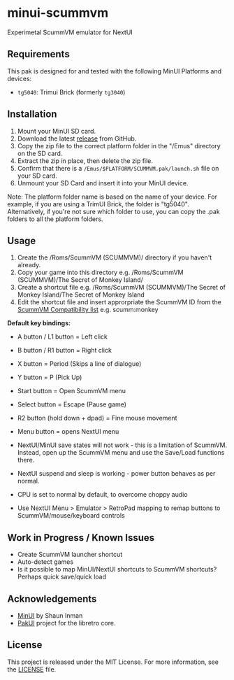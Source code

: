 # minui-scummvm
Experimetal ScummVM emulator for NextUI

## Requirements

This pak is designed for and tested with the following MinUI Platforms and devices:

- `tg5040`: Trimui Brick (formerly `tg3040`)

## Installation

1. Mount your MinUI SD card.
2. Download the latest [release](https://github.com/laesetuc/minui-scummvm/releases) from GitHub.
3. Copy the zip file to the correct platform folder in the "/Emus" directory on the SD card.
4. Extract the zip in place, then delete the zip file.
5. Confirm that there is a `/Emus/$PLATFORM/SCUMMVM.pak/launch.sh` file on your SD card.
6. Unmount your SD Card and insert it into your MinUI device.

Note: The platform folder name is based on the name of your device. For example, if you are using a TrimUI Brick, the folder is "tg5040". Alternatively, if you're not sure which folder to use, you can copy the .pak folders to all the platform folders.

## Usage

1. Create the /Roms/ScummVM (SCUMMVM)/ directory if you haven't already.
2. Copy your game into this directory e.g. /Roms/ScummVM (SCUMMVM)/The Secret of Monkey Island/
3. Create a shortcut file e.g. /Roms/ScummVM (SCUMMVM)/The Secret of Monkey Island/The Secret of Monkey Island
4. Edit the shortcut file and insert approrpriate the ScummVM ID from the [ScummVM Compatibility list](https://www.scummvm.org/compatibility/)
e.g. scumm:monkey

**Default key bindings:**
- A button / L1 button = Left click
- B button / R1 button = Right click
- X button = Period (Skips a line of dialogue)
- Y button = P (Pick Up)
- Start button = Open ScummVM menu
- Select button = Escape (Pause game)
- R2 button (hold down + dpad) = Fine mouse movement
- Menu button = opens NextUI menu

- NextUI/MinUI save states will not work - this is a limitation of ScummVM. Instead, open up the ScummVM menu and use the Save/Load functions there.
- NextUI suspend and sleep is working - power button behaves as per normal.
- CPU is set to normal by default, to overcome choppy audio
- Use NextUI Menu > Emulator > RetroPad mapping to remap buttons to ScummVM/mouse/keyboard controls

## Work in Progress / Known Issues

- Create ScummVM launcher shortcut
- Auto-detect games
- Is it possible to map MinUI/NextUI shortcuts to ScummVM shortcuts?  Perhaps quick save/quick load

## Acknowledgements

- [MinUI](https://github.com/shauninman/MinUI) by Shaun Inman
- [PakUI](https://github.com/tenlevels/PakUI) project for the libretro core.

## License

This project is released under the MIT License. For more information, see the [LICENSE](LICENSE) file.